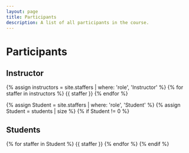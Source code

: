 ```yaml
---
layout: page
title: Participants
description: A list of all participants in the course.
---
```


# Participants

<!-- Staff information is stored in the `_staffers` directory and rendered according to the layout file, `_layouts/staffer.html`. -->

## Instructor

{% assign instructors = site.staffers | where: 'role', 'Instructor' %}
{% for staffer in instructors %}
{{ staffer }}
{% endfor %}

{% assign Student = site.staffers | where: 'role', 'Student' %}
{% assign Student = students | size %}
{% if Student != 0 %}

## Students

{% for staffer in Student %}
{{ staffer }}
{% endfor %}
{% endif %}
